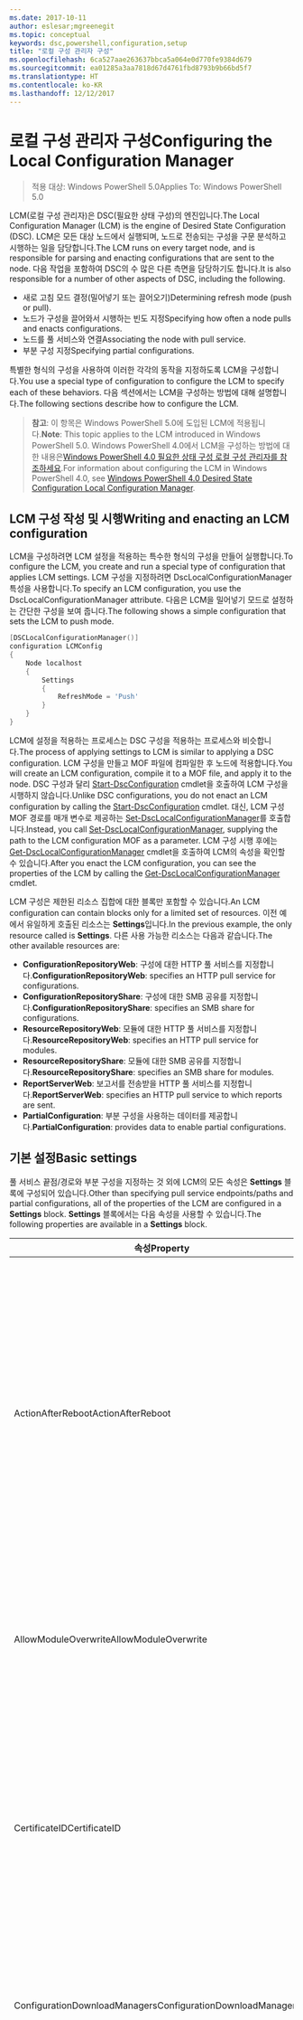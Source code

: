 ```yaml
---
ms.date: 2017-10-11
author: eslesar;mgreenegit
ms.topic: conceptual
keywords: dsc,powershell,configuration,setup
title: "로컬 구성 관리자 구성"
ms.openlocfilehash: 6ca527aae263637bbca5a064e0d770fe9384d679
ms.sourcegitcommit: ea01285a3aa7818d67d4761fbd8793b9b66bd5f7
ms.translationtype: HT
ms.contentlocale: ko-KR
ms.lasthandoff: 12/12/2017
---
```

# <a name="configuring-the-local-configuration-manager"></a><span data-ttu-id="c4166-103">로컬 구성 관리자 구성</span><span class="sxs-lookup"><span data-stu-id="c4166-103">Configuring the Local Configuration Manager</span></span>

> <span data-ttu-id="c4166-104">적용 대상: Windows PowerShell 5.0</span><span class="sxs-lookup"><span data-stu-id="c4166-104">Applies To: Windows PowerShell 5.0</span></span>

<span data-ttu-id="c4166-105">LCM(로컬 구성 관리자)은 DSC(필요한 상태 구성)의 엔진입니다.</span><span class="sxs-lookup"><span data-stu-id="c4166-105">The Local Configuration Manager (LCM) is the engine of Desired State Configuration (DSC).</span></span>
<span data-ttu-id="c4166-106">LCM은 모든 대상 노드에서 실행되며, 노드로 전송되는 구성을 구문 분석하고 시행하는 일을 담당합니다.</span><span class="sxs-lookup"><span data-stu-id="c4166-106">The LCM runs on every target node, and is responsible for parsing and enacting configurations that are sent to the node.</span></span>
<span data-ttu-id="c4166-107">다음 작업을 포함하여 DSC의 수 많은 다른 측면을 담당하기도 합니다.</span><span class="sxs-lookup"><span data-stu-id="c4166-107">It is also responsible for a number of other aspects of DSC, including the following.</span></span>

- <span data-ttu-id="c4166-108">새로 고침 모드 결정(밀어넣기 또는 끌어오기)</span><span class="sxs-lookup"><span data-stu-id="c4166-108">Determining refresh mode (push or pull).</span></span>
- <span data-ttu-id="c4166-109">노드가 구성을 끌어와서 시행하는 빈도 지정</span><span class="sxs-lookup"><span data-stu-id="c4166-109">Specifying how often a node pulls and enacts configurations.</span></span>
- <span data-ttu-id="c4166-110">노드를 풀 서비스와 연결</span><span class="sxs-lookup"><span data-stu-id="c4166-110">Associating the node with pull service.</span></span>
- <span data-ttu-id="c4166-111">부분 구성 지정</span><span class="sxs-lookup"><span data-stu-id="c4166-111">Specifying partial configurations.</span></span>

<span data-ttu-id="c4166-112">특별한 형식의 구성을 사용하여 이러한 각각의 동작을 지정하도록 LCM을 구성합니다.</span><span class="sxs-lookup"><span data-stu-id="c4166-112">You use a special type of configuration to configure the LCM to specify each of these behaviors.</span></span>
<span data-ttu-id="c4166-113">다음 섹션에서는 LCM을 구성하는 방법에 대해 설명합니다.</span><span class="sxs-lookup"><span data-stu-id="c4166-113">The following sections describe how to configure the LCM.</span></span>

> <span data-ttu-id="c4166-114">**참고**: 이 항목은 Windows PowerShell 5.0에 도입된 LCM에 적용됩니다.</span><span class="sxs-lookup"><span data-stu-id="c4166-114">**Note**: This topic applies to the LCM introduced in Windows PowerShell 5.0.</span></span>
<span data-ttu-id="c4166-115">Windows PowerShell 4.0에서 LCM을 구성하는 방법에 대한 내용은[Windows PowerShell 4.0 필요한 상태 구성 로컬 구성 관리자를 참조하세요](metaconfig4.md).</span><span class="sxs-lookup"><span data-stu-id="c4166-115">For information about configuring the LCM in Windows PowerShell 4.0, see [Windows PowerShell 4.0 Desired State Configuration Local Configuration Manager](metaconfig4.md).</span></span>

## <a name="writing-and-enacting-an-lcm-configuration"></a><span data-ttu-id="c4166-116">LCM 구성 작성 및 시행</span><span class="sxs-lookup"><span data-stu-id="c4166-116">Writing and enacting an LCM configuration</span></span>

<span data-ttu-id="c4166-117">LCM을 구성하려면 LCM 설정을 적용하는 특수한 형식의 구성을 만들어 실행합니다.</span><span class="sxs-lookup"><span data-stu-id="c4166-117">To configure the LCM, you create and run a special type of configuration that applies LCM settings.</span></span>
<span data-ttu-id="c4166-118">LCM 구성을 지정하려면 DscLocalConfigurationManager 특성을 사용합니다.</span><span class="sxs-lookup"><span data-stu-id="c4166-118">To specify an LCM configuration, you use the DscLocalConfigurationManager attribute.</span></span>
<span data-ttu-id="c4166-119">다음은 LCM을 밀어넣기 모드로 설정하는 간단한 구성을 보여 줍니다.</span><span class="sxs-lookup"><span data-stu-id="c4166-119">The following shows a simple configuration that sets the LCM to push mode.</span></span>

```powershell
[DSCLocalConfigurationManager()]
configuration LCMConfig
{
    Node localhost
    {
        Settings
        {
            RefreshMode = 'Push'
        }
    }
} 
```

<span data-ttu-id="c4166-120">LCM에 설정을 적용하는 프로세스는 DSC 구성을 적용하는 프로세스와 비슷합니다.</span><span class="sxs-lookup"><span data-stu-id="c4166-120">The process of applying settings to LCM is similar to applying a DSC configuration.</span></span>
<span data-ttu-id="c4166-121">LCM 구성을 만들고 MOF 파일에 컴파일한 후 노드에 적용합니다.</span><span class="sxs-lookup"><span data-stu-id="c4166-121">You will create an LCM configuration, compile it to a MOF file, and apply it to the node.</span></span>
<span data-ttu-id="c4166-122">DSC 구성과 달리 [Start-DscConfiguration](https://technet.microsoft.com/en-us/library/dn521623.aspx) cmdlet을 호출하여 LCM 구성을 시행하지 않습니다.</span><span class="sxs-lookup"><span data-stu-id="c4166-122">Unlike DSC configurations, you do not enact an LCM configuration by calling the [Start-DscConfiguration](https://technet.microsoft.com/en-us/library/dn521623.aspx) cmdlet.</span></span>
<span data-ttu-id="c4166-123">대신, LCM 구성 MOF 경로를 매개 변수로 제공하는 [Set-DscLocalConfigurationManager](https://technet.microsoft.com/en-us/library/dn521621.aspx)를 호출합니다.</span><span class="sxs-lookup"><span data-stu-id="c4166-123">Instead, you call [Set-DscLocalConfigurationManager](https://technet.microsoft.com/en-us/library/dn521621.aspx), supplying the path to the LCM configuration MOF as a parameter.</span></span>
<span data-ttu-id="c4166-124">LCM 구성 시행 후에는 [Get-DscLocalConfigurationManager](https://technet.microsoft.com/en-us/library/dn407378.aspx) cmdlet을 호출하여 LCM의 속성을 확인할 수 있습니다.</span><span class="sxs-lookup"><span data-stu-id="c4166-124">After you enact the LCM configuration, you can see the properties of the LCM by calling the [Get-DscLocalConfigurationManager](https://technet.microsoft.com/en-us/library/dn407378.aspx) cmdlet.</span></span>

<span data-ttu-id="c4166-125">LCM 구성은 제한된 리소스 집합에 대한 블록만 포함할 수 있습니다.</span><span class="sxs-lookup"><span data-stu-id="c4166-125">An LCM configuration can contain blocks only for a limited set of resources.</span></span>
<span data-ttu-id="c4166-126">이전 예에서 유일하게 호출된 리소스는 **Settings**입니다.</span><span class="sxs-lookup"><span data-stu-id="c4166-126">In the previous example, the only resource called is **Settings**.</span></span>
<span data-ttu-id="c4166-127">다른 사용 가능한 리소스는 다음과 같습니다.</span><span class="sxs-lookup"><span data-stu-id="c4166-127">The other available resources are:</span></span>

* <span data-ttu-id="c4166-128">**ConfigurationRepositoryWeb**: 구성에 대한 HTTP 풀 서비스를 지정합니다.</span><span class="sxs-lookup"><span data-stu-id="c4166-128">**ConfigurationRepositoryWeb**: specifies an HTTP pull service for configurations.</span></span>
* <span data-ttu-id="c4166-129">**ConfigurationRepositoryShare**: 구성에 대한 SMB 공유를 지정합니다.</span><span class="sxs-lookup"><span data-stu-id="c4166-129">**ConfigurationRepositoryShare**: specifies an SMB share for configurations.</span></span>
* <span data-ttu-id="c4166-130">**ResourceRepositoryWeb**: 모듈에 대한 HTTP 풀 서비스를 지정합니다.</span><span class="sxs-lookup"><span data-stu-id="c4166-130">**ResourceRepositoryWeb**: specifies an HTTP pull service for modules.</span></span>
* <span data-ttu-id="c4166-131">**ResourceRepositoryShare**: 모듈에 대한 SMB 공유를 지정합니다.</span><span class="sxs-lookup"><span data-stu-id="c4166-131">**ResourceRepositoryShare**: specifies an SMB share for modules.</span></span>
* <span data-ttu-id="c4166-132">**ReportServerWeb**: 보고서를 전송받을 HTTP 풀 서비스를 지정합니다.</span><span class="sxs-lookup"><span data-stu-id="c4166-132">**ReportServerWeb**: specifies an HTTP pull service to which reports are sent.</span></span>
* <span data-ttu-id="c4166-133">**PartialConfiguration**: 부분 구성을 사용하는 데이터를 제공합니다.</span><span class="sxs-lookup"><span data-stu-id="c4166-133">**PartialConfiguration**: provides data to enable partial configurations.</span></span>

## <a name="basic-settings"></a><span data-ttu-id="c4166-134">기본 설정</span><span class="sxs-lookup"><span data-stu-id="c4166-134">Basic settings</span></span>

<span data-ttu-id="c4166-135">풀 서비스 끝점/경로와 부분 구성을 지정하는 것 외에 LCM의 모든 속성은 **Settings** 블록에 구성되어 있습니다.</span><span class="sxs-lookup"><span data-stu-id="c4166-135">Other than specifying pull service endpoints/paths and partial configurations, all of the properties of the LCM are configured in a **Settings** block.</span></span>
<span data-ttu-id="c4166-136">**Settings** 블록에서는 다음 속성을 사용할 수 있습니다.</span><span class="sxs-lookup"><span data-stu-id="c4166-136">The following properties are available in a **Settings** block.</span></span>

|  <span data-ttu-id="c4166-137">속성</span><span class="sxs-lookup"><span data-stu-id="c4166-137">Property</span></span>  |  <span data-ttu-id="c4166-138">유형</span><span class="sxs-lookup"><span data-stu-id="c4166-138">Type</span></span>  |  <span data-ttu-id="c4166-139">설명</span><span class="sxs-lookup"><span data-stu-id="c4166-139">Description</span></span>   |
|----------- |------- |--------------- |
| <span data-ttu-id="c4166-140">ActionAfterReboot</span><span class="sxs-lookup"><span data-stu-id="c4166-140">ActionAfterReboot</span></span>| <span data-ttu-id="c4166-141">string</span><span class="sxs-lookup"><span data-stu-id="c4166-141">string</span></span>| <span data-ttu-id="c4166-142">구성을 적용하는 동안 다시 부팅하면 어떤 일이 일어나는지 지정합니다.</span><span class="sxs-lookup"><span data-stu-id="c4166-142">Specifies what happens after a reboot during the application of a configuration.</span></span> <span data-ttu-id="c4166-143">가능한 값은 __"ContinueConfiguration"__ 및 __"StopConfiguration"__입니다.</span><span class="sxs-lookup"><span data-stu-id="c4166-143">The possible values are __"ContinueConfiguration"__ and __"StopConfiguration"__.</span></span> <ul><li> <span data-ttu-id="c4166-144">__ContinueConfiguration__: 컴퓨터를 다시 부팅한 후 현재 구성을 계속 적용합니다.</span><span class="sxs-lookup"><span data-stu-id="c4166-144">__ContinueConfiguration__: Continue applying the current configuration after machine reboot.</span></span> <span data-ttu-id="c4166-145">기본값입니다.</span><span class="sxs-lookup"><span data-stu-id="c4166-145">This is the default value</span></span></li><li><span data-ttu-id="c4166-146">__StopConfiguration__: 컴퓨터를 다시 부팅한 후 현재 구성을 중지합니다.</span><span class="sxs-lookup"><span data-stu-id="c4166-146">__StopConfiguration__: Stop the current configuration after machine reboot.</span></span></li></ul>|
| <span data-ttu-id="c4166-147">AllowModuleOverwrite</span><span class="sxs-lookup"><span data-stu-id="c4166-147">AllowModuleOverwrite</span></span>| <span data-ttu-id="c4166-148">부울</span><span class="sxs-lookup"><span data-stu-id="c4166-148">bool</span></span>| <span data-ttu-id="c4166-149">풀 서비스에서 다운로드한 새 구성이 대상 노드에 있는 이전 구성을 덮어쓰도록 허용되는 경우 __$TRUE__입니다.</span><span class="sxs-lookup"><span data-stu-id="c4166-149">__$TRUE__ if new configurations downloaded from the pull service are allowed to overwrite the old ones on the target node.</span></span> <span data-ttu-id="c4166-150">그렇지 않으면 $FALSE입니다.</span><span class="sxs-lookup"><span data-stu-id="c4166-150">Otherwise, $FALSE.</span></span>|
| <span data-ttu-id="c4166-151">CertificateID</span><span class="sxs-lookup"><span data-stu-id="c4166-151">CertificateID</span></span>| <span data-ttu-id="c4166-152">string</span><span class="sxs-lookup"><span data-stu-id="c4166-152">string</span></span>| <span data-ttu-id="c4166-153">구성으로 전달된 자격 증명을 보호하는 데 사용되는 인증서의 지문입니다.</span><span class="sxs-lookup"><span data-stu-id="c4166-153">The thumbprint of a certificate used to secure credentials passed in a configuration.</span></span> <span data-ttu-id="c4166-154">자세한 내용은 [Want to secure credentials in Windows PowerShell Desired State Configuration(Windows PowerShell 필요한 상태 구성의 자격 증명 보호가 필요하세요)](http://blogs.msdn.com/b/powershell/archive/2014/01/31/want-to-secure-credentials-in-windows-powershell-desired-state-configuration.aspx)을 참조하세요.</span><span class="sxs-lookup"><span data-stu-id="c4166-154">For more information see [Want to secure credentials in Windows PowerShell Desired State Configuration](http://blogs.msdn.com/b/powershell/archive/2014/01/31/want-to-secure-credentials-in-windows-powershell-desired-state-configuration.aspx)?.</span></span> <br> <span data-ttu-id="c4166-155">__참고:__ Azure Automation DSC 풀 서비스를 사용하는 경우 자동으로 관리됩니다.</span><span class="sxs-lookup"><span data-stu-id="c4166-155">__Note:__ this is managed automatically if using Azure Automation DSC pull service.</span></span>|
| <span data-ttu-id="c4166-156">ConfigurationDownloadManagers</span><span class="sxs-lookup"><span data-stu-id="c4166-156">ConfigurationDownloadManagers</span></span>| <span data-ttu-id="c4166-157">CimInstance[]</span><span class="sxs-lookup"><span data-stu-id="c4166-157">CimInstance[]</span></span>| <span data-ttu-id="c4166-158">사용되지 않습니다.</span><span class="sxs-lookup"><span data-stu-id="c4166-158">Obsolete.</span></span> <span data-ttu-id="c4166-159">구성 풀 서비스 끝점을 정의하려면 __ConfigurationRepositoryWeb__ 및 __ConfigurationRepositoryShare__ 블록을 사용합니다.</span><span class="sxs-lookup"><span data-stu-id="c4166-159">Use __ConfigurationRepositoryWeb__ and __ConfigurationRepositoryShare__ blocks to define configuration pull service endpoints.</span></span>|
| <span data-ttu-id="c4166-160">ConfigurationID</span><span class="sxs-lookup"><span data-stu-id="c4166-160">ConfigurationID</span></span>| <span data-ttu-id="c4166-161">string</span><span class="sxs-lookup"><span data-stu-id="c4166-161">string</span></span>| <span data-ttu-id="c4166-162">이전 풀 서비스 버전과의 호환성을 위해 사용합니다.</span><span class="sxs-lookup"><span data-stu-id="c4166-162">For backwards compatibility with older pull service versions.</span></span> <span data-ttu-id="c4166-163">풀 서비스에서 가져올 구성 파일을 식별하는 GUID입니다.</span><span class="sxs-lookup"><span data-stu-id="c4166-163">A GUID that identifies the configuration file to get from a pull service.</span></span> <span data-ttu-id="c4166-164">구성 MOF의 이름이 ConfigurationID.mof로 지정된 경우 노드는 풀 서비스에서 구성을 끌어옵니다.</span><span class="sxs-lookup"><span data-stu-id="c4166-164">The node will pull configurations on the pull service if the name of the configuration MOF is named ConfigurationID.mof.</span></span><br> <span data-ttu-id="c4166-165">__참고:__ 이 속성을 설정하는 경우 __RegistrationKey__를 사용하여 풀 서비스에서 노드가 등록되지 않습니다.</span><span class="sxs-lookup"><span data-stu-id="c4166-165">__Note:__ If you set this property, registering the node with a pull service by using __RegistrationKey__ does not work.</span></span> <span data-ttu-id="c4166-166">자세한 내용은 [Setting up a pull client with configuration names(구성 이름을 사용하여 끌어오기 클라이언트 설정)](pullClientConfigNames.md)를 참조합니다.</span><span class="sxs-lookup"><span data-stu-id="c4166-166">For more information, see [Setting up a pull client with configuration names](pullClientConfigNames.md).</span></span>|
| <span data-ttu-id="c4166-167">ConfigurationMode</span><span class="sxs-lookup"><span data-stu-id="c4166-167">ConfigurationMode</span></span>| <span data-ttu-id="c4166-168">string</span><span class="sxs-lookup"><span data-stu-id="c4166-168">string</span></span> | <span data-ttu-id="c4166-169">LCM이 구성을 실제로 대상 노드를 적용하는 방식을 지정합니다.</span><span class="sxs-lookup"><span data-stu-id="c4166-169">Specifies how the LCM actually applies the configuration to the target nodes.</span></span> <span data-ttu-id="c4166-170">가능한 값은 __"ApplyOnly"__,__"ApplyandMonitior"__ 및 __"ApplyandAutoCorrect"__입니다.</span><span class="sxs-lookup"><span data-stu-id="c4166-170">Possible values are __"ApplyOnly"__,__"ApplyandMonitior"__, and __"ApplyandAutoCorrect"__.</span></span> <ul><li><span data-ttu-id="c4166-171">__ApplyOnly__: 새 구성이 대상 노드에 밀어넣어지지 않은 경우, 또는 새 구성이 서비스에서 끌어온 구성인 경우 DSC가 구성을 적용하고 더 이상의 작업은 수행하지 않습니다.</span><span class="sxs-lookup"><span data-stu-id="c4166-171">__ApplyOnly__: DSC applies the configuration and does nothing further unless a new configuration is pushed to the target node or when a new configuration is pulled from a service.</span></span> <span data-ttu-id="c4166-172">새 구성의 초기 적용 후에는 DSC에서 이전에 구성된 상태가 변경되었는지 여부를 확인하지 않습니다.</span><span class="sxs-lookup"><span data-stu-id="c4166-172">After initial application of a new configuration, DSC does not check for drift from a previously configured state.</span></span> <span data-ttu-id="c4166-173">DSC는 __ApplyOnly__가 적용되기 전에 성공할 때까지 구성을 적용하려고 시도합니다.</span><span class="sxs-lookup"><span data-stu-id="c4166-173">Note that DSC will attempt to apply the configuration until it is successful before __ApplyOnly__ takes effect.</span></span> </li><li> <span data-ttu-id="c4166-174">__ApplyAndMonitor__: 기본값입니다.</span><span class="sxs-lookup"><span data-stu-id="c4166-174">__ApplyAndMonitor__: This is the default value.</span></span> <span data-ttu-id="c4166-175">LCM이 새 구성을 적용합니다.</span><span class="sxs-lookup"><span data-stu-id="c4166-175">The LCM applies any new configurations.</span></span> <span data-ttu-id="c4166-176">새 구성의 초기 적용 후, 대상 노드의 상태가 필요한 상태에서 변경되는 경우 DSC에서는 로그의 불일치를 보고합니다.</span><span class="sxs-lookup"><span data-stu-id="c4166-176">After initial application of a new configuration, if the target node drifts from the desired state, DSC reports the discrepancy in logs.</span></span> <span data-ttu-id="c4166-177">DSC는 __ApplyAndMonitor__가 적용되기 전에 성공할 때까지 구성을 적용하려고 시도합니다.</span><span class="sxs-lookup"><span data-stu-id="c4166-177">Note that DSC will attempt to apply the configuration until it is successful before __ApplyAndMonitor__ takes effect.</span></span></li><li><span data-ttu-id="c4166-178">__ApplyAndAutoCorrect__: DSC에서 모든 새 구성을 적용합니다.</span><span class="sxs-lookup"><span data-stu-id="c4166-178">__ApplyAndAutoCorrect__: DSC applies any new configurations.</span></span> <span data-ttu-id="c4166-179">새 구성의 초기 적용 후, 대상 노드의 상태가 필요한 상태에서 변경되는 경우 DSC에서는 로그의 불일치를 보고한 다음, 현재 구성을 다시 적용합니다.</span><span class="sxs-lookup"><span data-stu-id="c4166-179">After initial application of a new configuration, if the target node drifts from the desired state, DSC reports the discrepancy in logs, and then re-applies the current configuration.</span></span></li></ul>|
| <span data-ttu-id="c4166-180">ConfigurationModeFrequencyMins</span><span class="sxs-lookup"><span data-stu-id="c4166-180">ConfigurationModeFrequencyMins</span></span>| <span data-ttu-id="c4166-181">UInt32</span><span class="sxs-lookup"><span data-stu-id="c4166-181">UInt32</span></span>| <span data-ttu-id="c4166-182">현재 구성이 확인 및 적용되는 분 단위 빈도입니다.</span><span class="sxs-lookup"><span data-stu-id="c4166-182">How often, in minutes, the current configuration is checked and applied.</span></span> <span data-ttu-id="c4166-183">이 속성은 ConfigurationMode 속성이 ApplyOnly로 설정되어 있을 경우 무시됩니다.</span><span class="sxs-lookup"><span data-stu-id="c4166-183">This property is ignored if the ConfigurationMode property is set to ApplyOnly.</span></span> <span data-ttu-id="c4166-184">기본값은 15입니다.</span><span class="sxs-lookup"><span data-stu-id="c4166-184">The default value is 15.</span></span>|
| <span data-ttu-id="c4166-185">DebugMode</span><span class="sxs-lookup"><span data-stu-id="c4166-185">DebugMode</span></span>| <span data-ttu-id="c4166-186">string</span><span class="sxs-lookup"><span data-stu-id="c4166-186">string</span></span>| <span data-ttu-id="c4166-187">가능한 값은 __None__, __ForceModuleImport__ 및 __All__입니다.</span><span class="sxs-lookup"><span data-stu-id="c4166-187">Possible values are __None__, __ForceModuleImport__, and __All__.</span></span> <ul><li><span data-ttu-id="c4166-188">캐시된 리소스를 사용하려면 __None__으로 설정합니다.</span><span class="sxs-lookup"><span data-stu-id="c4166-188">Set to __None__ to use cached resources.</span></span> <span data-ttu-id="c4166-189">기본값이며 프로덕션 시나리오에서 사용해야 합니다.</span><span class="sxs-lookup"><span data-stu-id="c4166-189">This is the default and should be used in production scenarios.</span></span></li><li><span data-ttu-id="c4166-190">__ForceModuleImport__로 설정하면 DSC 리소스 모듈이 이전에 로드되어 캐시되었더라도 LCM에서 이 모듈들을 다시 로드합니다.</span><span class="sxs-lookup"><span data-stu-id="c4166-190">Setting to __ForceModuleImport__, causes the LCM to reload any DSC resource modules, even if they have been previously loaded and cached.</span></span> <span data-ttu-id="c4166-191">이것은 각 모듈이 사용 시 다시 로드되는 대로 DSC 작업의 성능에 영향을 줍니다.</span><span class="sxs-lookup"><span data-stu-id="c4166-191">This impacts the performance of DSC operations as each module is reloaded on use.</span></span> <span data-ttu-id="c4166-192">일반적으로 리소스를 디버그할 때 이 값을 사용합니다.</span><span class="sxs-lookup"><span data-stu-id="c4166-192">Typically you would use this value while debugging a resource</span></span></li><li><span data-ttu-id="c4166-193">이 릴리스에서 __All__은 __ForceModuleImport__와 동일합니다.</span><span class="sxs-lookup"><span data-stu-id="c4166-193">In this release, __All__ is same as __ForceModuleImport__</span></span></li></ul> |
| <span data-ttu-id="c4166-194">RebootNodeIfNeeded</span><span class="sxs-lookup"><span data-stu-id="c4166-194">RebootNodeIfNeeded</span></span>| <span data-ttu-id="c4166-195">부울</span><span class="sxs-lookup"><span data-stu-id="c4166-195">bool</span></span>| <span data-ttu-id="c4166-196">다시 부팅해야 하는 구성이 적용된 후 노드를 자동으로 다시 부팅하려면 이 속성을 __$true__로 설정합니다.</span><span class="sxs-lookup"><span data-stu-id="c4166-196">Set this to __$true__ to automatically reboot the node after a configuration that requires reboot is applied.</span></span> <span data-ttu-id="c4166-197">그렇지 않으면 다시 부팅해야 하는 구성에 대해 노드를 수동으로 다시 부팅해야 합니다.</span><span class="sxs-lookup"><span data-stu-id="c4166-197">Otherwise, you will have to manually reboot the node for any configuration that requires it.</span></span> <span data-ttu-id="c4166-198">기본값은 __$false__입니다.</span><span class="sxs-lookup"><span data-stu-id="c4166-198">The default value is __$false__.</span></span> <span data-ttu-id="c4166-199">DSC 이외의 다른 항목(예: Windows Installer)에서 재부팅 조건을 시행하는 경우 이 설정을 사용하려면 설정을 [xPendingReboot](https://github.com/powershell/xpendingreboot) 모듈과 결합합니다.</span><span class="sxs-lookup"><span data-stu-id="c4166-199">To use this setting when a reboot condition is enacted by something other than DSC (such as Windows Installer), combine this setting with the [xPendingReboot](https://github.com/powershell/xpendingreboot) module.</span></span>|
| <span data-ttu-id="c4166-200">RefreshMode</span><span class="sxs-lookup"><span data-stu-id="c4166-200">RefreshMode</span></span>| <span data-ttu-id="c4166-201">string</span><span class="sxs-lookup"><span data-stu-id="c4166-201">string</span></span>| <span data-ttu-id="c4166-202">LCM이 구성을 가져오는 방법을 지정합니다.</span><span class="sxs-lookup"><span data-stu-id="c4166-202">Specifies how the LCM gets configurations.</span></span> <span data-ttu-id="c4166-203">가능한 값은 __"Disabled"__, __"Push"__ 및 __"Pull"__입니다.</span><span class="sxs-lookup"><span data-stu-id="c4166-203">The possible values are __"Disabled"__, __"Push"__, and __"Pull"__.</span></span> <ul><li><span data-ttu-id="c4166-204">__Disabled__: 이 노드에 대해 DSC 구성을 사용할 수 없게 됩니다.</span><span class="sxs-lookup"><span data-stu-id="c4166-204">__Disabled__: DSC configurations are disabled for this node.</span></span></li><li> <span data-ttu-id="c4166-205">__Push__: [Start-DscConfiguration](https://technet.microsoft.com/en-us/library/dn521623.aspx) 코맨드렛을 호출하여 구성을 시작합니다.</span><span class="sxs-lookup"><span data-stu-id="c4166-205">__Push__: Configurations are initiated by calling the [Start-DscConfiguration](https://technet.microsoft.com/en-us/library/dn521623.aspx) cmdlet.</span></span> <span data-ttu-id="c4166-206">구성이 즉시 노드에 적용됩니다.</span><span class="sxs-lookup"><span data-stu-id="c4166-206">The configuration is applied immediately to the node.</span></span> <span data-ttu-id="c4166-207">기본값입니다.</span><span class="sxs-lookup"><span data-stu-id="c4166-207">This is the default value.</span></span></li><li><span data-ttu-id="c4166-208">__Pull:__ 풀 서비스 또는 SMB 경로의 구성을 정기적으로 확인하도록 노드를 구성합니다.</span><span class="sxs-lookup"><span data-stu-id="c4166-208">__Pull:__ The node is configured to regularly check for configurations from a pull service or SMB path.</span></span> <span data-ttu-id="c4166-209">이 속성이 __Pull__로 설정되어 있으면 __ConfigurationRepositoryWeb__ 또는 __ConfigurationRepositoryShare__ 블록에서 HTTP(서비스) 또는 SMB(공유) 경로를 지정해야 합니다.</span><span class="sxs-lookup"><span data-stu-id="c4166-209">If this property is set to __Pull__, you must specify an HTTP (service) or SMB (share) path in a __ConfigurationRepositoryWeb__ or __ConfigurationRepositoryShare__ block.</span></span></li></ul>|
| <span data-ttu-id="c4166-210">RefreshFrequencyMins</span><span class="sxs-lookup"><span data-stu-id="c4166-210">RefreshFrequencyMins</span></span>| <span data-ttu-id="c4166-211">Uint32</span><span class="sxs-lookup"><span data-stu-id="c4166-211">Uint32</span></span>| <span data-ttu-id="c4166-212">LCM에서 업데이트된 구성을 가져오기 위해 풀 서비스를 확인하는 분 단위 시간 간격입니다.</span><span class="sxs-lookup"><span data-stu-id="c4166-212">The time interval, in minutes, at which the LCM checks a pull service to get updated configurations.</span></span> <span data-ttu-id="c4166-213">이 값은 LCM이 끌어오기 모드로 구성되지 않은 경우 무시됩니다.</span><span class="sxs-lookup"><span data-stu-id="c4166-213">This value is ignored if the LCM is not configured in pull mode.</span></span> <span data-ttu-id="c4166-214">기본값은 30입니다.</span><span class="sxs-lookup"><span data-stu-id="c4166-214">The default value is 30.</span></span>|
| <span data-ttu-id="c4166-215">ReportManagers</span><span class="sxs-lookup"><span data-stu-id="c4166-215">ReportManagers</span></span>| <span data-ttu-id="c4166-216">CimInstance[]</span><span class="sxs-lookup"><span data-stu-id="c4166-216">CimInstance[]</span></span>| <span data-ttu-id="c4166-217">사용되지 않습니다.</span><span class="sxs-lookup"><span data-stu-id="c4166-217">Obsolete.</span></span> <span data-ttu-id="c4166-218">__ReportServerWeb__ 블록을 사용하여 풀 서비스에 보고 데이터를 보낼 끝점을 정의합니다.</span><span class="sxs-lookup"><span data-stu-id="c4166-218">Use __ReportServerWeb__ blocks to define an endpoint to send reporting data to a pull service.</span></span>|
| <span data-ttu-id="c4166-219">ResourceModuleManagers</span><span class="sxs-lookup"><span data-stu-id="c4166-219">ResourceModuleManagers</span></span>| <span data-ttu-id="c4166-220">CimInstance[]</span><span class="sxs-lookup"><span data-stu-id="c4166-220">CimInstance[]</span></span>| <span data-ttu-id="c4166-221">사용되지 않습니다.</span><span class="sxs-lookup"><span data-stu-id="c4166-221">Obsolete.</span></span> <span data-ttu-id="c4166-222">__ResourceRepositoryWeb__ 및 __ResourceRepositoryShare__ 블록을 사용하여 풀 서비스 HTTP 끝점 또는 SMB 경로를 각각 정의합니다.</span><span class="sxs-lookup"><span data-stu-id="c4166-222">Use __ResourceRepositoryWeb__ and __ResourceRepositoryShare__ blocks to define pull service HTTP endpoints or SMB paths, respectively.</span></span>|
| <span data-ttu-id="c4166-223">PartialConfigurations</span><span class="sxs-lookup"><span data-stu-id="c4166-223">PartialConfigurations</span></span>| <span data-ttu-id="c4166-224">CimInstance</span><span class="sxs-lookup"><span data-stu-id="c4166-224">CimInstance</span></span>| <span data-ttu-id="c4166-225">구현되지 않았습니다.</span><span class="sxs-lookup"><span data-stu-id="c4166-225">Not implemented.</span></span> <span data-ttu-id="c4166-226">사용하지 마세요.</span><span class="sxs-lookup"><span data-stu-id="c4166-226">Do not use.</span></span>|
| <span data-ttu-id="c4166-227">StatusRetentionTimeInDays</span><span class="sxs-lookup"><span data-stu-id="c4166-227">StatusRetentionTimeInDays</span></span> | <span data-ttu-id="c4166-228">UInt32</span><span class="sxs-lookup"><span data-stu-id="c4166-228">UInt32</span></span>| <span data-ttu-id="c4166-229">LCM에서 현재 구성의 상태를 유지하는 일 수입니다.</span><span class="sxs-lookup"><span data-stu-id="c4166-229">The number of days the LCM keeps the status of the current configuration.</span></span>|

## <a name="pull-service"></a><span data-ttu-id="c4166-230">풀 서비스</span><span class="sxs-lookup"><span data-stu-id="c4166-230">Pull service</span></span>

<span data-ttu-id="c4166-231">DSC 설정을 통해 구성 및 모듈을 끌어오고 보고 데이터를 원격 위치에 게시하여 노드를 관리할 수 있습니다.</span><span class="sxs-lookup"><span data-stu-id="c4166-231">DSC settings allow a node to be managed by pulling configurations and modules, and publishing reporting data, to a remote location.</span></span>
<span data-ttu-id="c4166-232">풀 서비스에 대한 현재 옵션은 다음과 같습니다.</span><span class="sxs-lookup"><span data-stu-id="c4166-232">The current options for pull service include:</span></span>

- <span data-ttu-id="c4166-233">Azure Automation 필요한 상태 구성 서비스</span><span class="sxs-lookup"><span data-stu-id="c4166-233">Azure Automation Desired State Configuration service</span></span>
- <span data-ttu-id="c4166-234">Windows Server에서 실행 중인 풀 서비스 인스턴스</span><span class="sxs-lookup"><span data-stu-id="c4166-234">A pull service instance running on Windows Server</span></span>
- <span data-ttu-id="c4166-235">SMB 공유(보고 데이터 게시를 지원하지 않음)</span><span class="sxs-lookup"><span data-stu-id="c4166-235">An SMB share (does not support publishing reporting data)</span></span>

<span data-ttu-id="c4166-236">LCM 구성에서는 다음 형식의 풀 서비스 끝점을 정의할 수 있습니다.</span><span class="sxs-lookup"><span data-stu-id="c4166-236">LCM configuration supports defining the following types of pull service endpoints:</span></span>

- <span data-ttu-id="c4166-237">**Configuration server**: DSC 구성에 대한 리포지토리입니다.</span><span class="sxs-lookup"><span data-stu-id="c4166-237">**Configuration server**: A repository for DSC configurations.</span></span> <span data-ttu-id="c4166-238">**ConfigurationRepositoryWeb**(웹 기반 서버용) 및 **ConfigurationRepositoryShare**(SMB 기반 서버용) 블록을 사용하여 구성 서버를 정의합니다.</span><span class="sxs-lookup"><span data-stu-id="c4166-238">Define configuration servers by using **ConfigurationRepositoryWeb** (for web-based servers) and **ConfigurationRepositoryShare** (for SMB-based servers) blocks.</span></span>
- <span data-ttu-id="c4166-239">**리소스 서버**: PowerShell 모듈로서 패키지에 포함된 DSC 리소스용 리포지토리입니다.</span><span class="sxs-lookup"><span data-stu-id="c4166-239">**Resource server**: A repository for DSC resources, packaged as PowerShell modules.</span></span> <span data-ttu-id="c4166-240">**ResourceRepositoryWeb**(웹 기반 서버용) 및 **ResourceRepositoryShare**(SMB 기반 서버용) 블록을 사용하여 리소스 서버를 정의합니다.</span><span class="sxs-lookup"><span data-stu-id="c4166-240">Define resource servers by using **ResourceRepositoryWeb** (for web-based servers) and **ResourceRepositoryShare** (for SMB-based servers) blocks.</span></span>
- <span data-ttu-id="c4166-241">**보고서 서버**: DSC에서 보내는 보고서 데이터를 전송받는 서비스입니다.</span><span class="sxs-lookup"><span data-stu-id="c4166-241">**Report server**: A service that DSC sends report data to.</span></span> <span data-ttu-id="c4166-242">**ReportServerWeb** 블록을 사용하여 보고서 서버를 정의합니다.</span><span class="sxs-lookup"><span data-stu-id="c4166-242">Define report servers by using **ReportServerWeb** blocks.</span></span> <span data-ttu-id="c4166-243">보고서 서버는 웹 서비스여야 합니다.</span><span class="sxs-lookup"><span data-stu-id="c4166-243">A report server must be a web service.</span></span>

<span data-ttu-id="c4166-244">**권장 솔루션**이며, 대부분의 기능에서 사용 가능한 옵션은 [Azure Automation DSC](https://docs.microsoft.com/en-us/azure/automation/automation-dsc-getting-started)입니다.</span><span class="sxs-lookup"><span data-stu-id="c4166-244">**The recommended solution**, and the option with the most features available, is [Azure Automation DSC](https://docs.microsoft.com/en-us/azure/automation/automation-dsc-getting-started).</span></span>

<span data-ttu-id="c4166-245">Azure 서비스는 개인 데이터 센터의 온-프레미스에 있는 노드를 관리하거나 Azure와 AWS 같은 공용 클라우드에 있는 노드를 관리할 수 있습니다.</span><span class="sxs-lookup"><span data-stu-id="c4166-245">The Azure service can manage nodes on-premises in private datacenters, or in public clouds such as Azure and AWS.</span></span>
<span data-ttu-id="c4166-246">서버를 인터넷에 직접 연결할 수 없는 개인 환경의 경우, 아웃바운드 트래픽을 게시된 Azure IP 범위로만 제한하세요([Azure Datacenter IP Ranges](https://www.microsoft.com/en-us/download/details.aspx?id=41653)(Azure 데이터 센터 IP 범위) 참조).</span><span class="sxs-lookup"><span data-stu-id="c4166-246">For private environments where servers cannot directly connect to the Internet, consider limiting outbound traffic to only the published Azure IP range (see [Azure Datacenter IP Ranges](https://www.microsoft.com/en-us/download/details.aspx?id=41653)).</span></span>

<span data-ttu-id="c4166-247">Windows Server의 풀 서비스에서 현재 사용할 수 없는 온라인 서비스의 기능은 다음과 같습니다.</span><span class="sxs-lookup"><span data-stu-id="c4166-247">Features of the online service that are not currently available in the pull service on Windows Server include:</span></span>
- <span data-ttu-id="c4166-248">전송 중 및 미사용 중인 모든 데이터 암호화</span><span class="sxs-lookup"><span data-stu-id="c4166-248">All data is encrypted in transit and at rest</span></span>
- <span data-ttu-id="c4166-249">클라이언트 인증서 자동 생성 및 관리</span><span class="sxs-lookup"><span data-stu-id="c4166-249">Client certificates are created and managed automatically</span></span>
- <span data-ttu-id="c4166-250">[암호/자격 증명](https://docs.microsoft.com/en-us/azure/automation/automation-credentials) 또는 서버 이름이나 연결 문자열 같은[변수](https://docs.microsoft.com/en-us/azure/automation/automation-variables)를 중앙에서 관리하기 위한 비밀 저장소</span><span class="sxs-lookup"><span data-stu-id="c4166-250">Secrets store for centrally managing [passwords/credentials](https://docs.microsoft.com/en-us/azure/automation/automation-credentials), or [variables](https://docs.microsoft.com/en-us/azure/automation/automation-variables) such as server names or connection strings</span></span>
- <span data-ttu-id="c4166-251">[LCM 구성](metaConfig.md#basic-settings) 노드를 중앙에서 관리</span><span class="sxs-lookup"><span data-stu-id="c4166-251">Centrally manage node [LCM configuration](metaConfig.md#basic-settings)</span></span>
- <span data-ttu-id="c4166-252">중앙에서 클라이언트 노드에 구성 할당</span><span class="sxs-lookup"><span data-stu-id="c4166-252">Centrally assign configurations to client nodes</span></span>
- <span data-ttu-id="c4166-253">프로덕션으로 전환하기 전에 테스트를 위해 “카나리아 그룹”에 구성 변경 내용 릴리스</span><span class="sxs-lookup"><span data-stu-id="c4166-253">Release configuration changes to "canary groups" for testing before reaching production</span></span>
- <span data-ttu-id="c4166-254">그래픽 보고</span><span class="sxs-lookup"><span data-stu-id="c4166-254">Graphical reporting</span></span>
  - <span data-ttu-id="c4166-255">DSC 리소스 수준 단위에서 상태 세부 정보</span><span class="sxs-lookup"><span data-stu-id="c4166-255">Status detail at the DSC resource level of granularity</span></span>
  - <span data-ttu-id="c4166-256">문제 해결을 위해 클라이언트 시스템의 상세 오류 메시지</span><span class="sxs-lookup"><span data-stu-id="c4166-256">Verbose error messages from client machines for troubleshooting</span></span>
- <span data-ttu-id="c4166-257">경고, 자동화된 작업, 보고 및 경고용 Android/iOS 앱에 대해 [Azure Log Analytics와 통합](https://docs.microsoft.com/en-us/azure/automation/automation-dsc-diagnostics)</span><span class="sxs-lookup"><span data-stu-id="c4166-257">[Integration with Azure Log Analytics](https://docs.microsoft.com/en-us/azure/automation/automation-dsc-diagnostics) for alerting, automated tasks, Android/iOS app for reporting and alerting</span></span>

<span data-ttu-id="c4166-258">또는 Windows Server에서 HTTP 풀 서비스 설정 및 사용에 대한 정보는 [DSC 풀 서버 설정](pullServer.md)을 참조하세요.</span><span class="sxs-lookup"><span data-stu-id="c4166-258">Alternatively, for information about setting up and using HTTP pull service on Windows Server, see [Setting up a DSC pull server](pullServer.md).</span></span>
<span data-ttu-id="c4166-259">구성/모듈 저장 및 보고서 데이터를 로컬 데이터베이스로 캡처에 대한 기본 기능만 사용하는 제한된 구현입니다.</span><span class="sxs-lookup"><span data-stu-id="c4166-259">Please be advised that it is a limited implementation with only basic capabilities of storing configurations/modules and capturing report data in to a local database.</span></span>

## <a name="configuration-server-blocks"></a><span data-ttu-id="c4166-260">구성 서버 블록</span><span class="sxs-lookup"><span data-stu-id="c4166-260">Configuration server blocks</span></span>

<span data-ttu-id="c4166-261">웹 기반 구성 서버를 정의하려면 **ConfigurationRepositoryWeb** 블록을 만듭니다.</span><span class="sxs-lookup"><span data-stu-id="c4166-261">To define a web-based configuration server, you create a **ConfigurationRepositoryWeb** block.</span></span>
<span data-ttu-id="c4166-262">**ConfigurationRepositoryWeb**은 다음 속성을 정의합니다.</span><span class="sxs-lookup"><span data-stu-id="c4166-262">A **ConfigurationRepositoryWeb** defines the following properties.</span></span>

|<span data-ttu-id="c4166-263">속성</span><span class="sxs-lookup"><span data-stu-id="c4166-263">Property</span></span>|<span data-ttu-id="c4166-264">유형</span><span class="sxs-lookup"><span data-stu-id="c4166-264">Type</span></span>|<span data-ttu-id="c4166-265">설명</span><span class="sxs-lookup"><span data-stu-id="c4166-265">Description</span></span>|
|---|---|---| 
|<span data-ttu-id="c4166-266">AllowUnsecureConnection</span><span class="sxs-lookup"><span data-stu-id="c4166-266">AllowUnsecureConnection</span></span>|<span data-ttu-id="c4166-267">부울</span><span class="sxs-lookup"><span data-stu-id="c4166-267">bool</span></span>|<span data-ttu-id="c4166-268">인증 없이 노드에서 서버에 연결할 수 있도록 하려면 **$TRUE**로 설정합니다.</span><span class="sxs-lookup"><span data-stu-id="c4166-268">Set to **$TRUE** to allow connections from the node to the server without authentication.</span></span> <span data-ttu-id="c4166-269">인증을 요구하려면 **$FALSE**로 설정합니다.</span><span class="sxs-lookup"><span data-stu-id="c4166-269">Set to **$FALSE** to require authentication.</span></span>|
|<span data-ttu-id="c4166-270">CertificateID</span><span class="sxs-lookup"><span data-stu-id="c4166-270">CertificateID</span></span>|<span data-ttu-id="c4166-271">string</span><span class="sxs-lookup"><span data-stu-id="c4166-271">string</span></span>|<span data-ttu-id="c4166-272">서버를 인증하는 데 사용되는 인증서의 지문입니다.</span><span class="sxs-lookup"><span data-stu-id="c4166-272">The thumbprint of a certificate used to authenticate to the server.</span></span>|
|<span data-ttu-id="c4166-273">ConfigurationNames</span><span class="sxs-lookup"><span data-stu-id="c4166-273">ConfigurationNames</span></span>|<span data-ttu-id="c4166-274">String[]</span><span class="sxs-lookup"><span data-stu-id="c4166-274">String[]</span></span>|<span data-ttu-id="c4166-275">대상 노드에서 끌어올 일련의 구성 이름입니다.</span><span class="sxs-lookup"><span data-stu-id="c4166-275">An array of names of configurations to be pulled by the target node.</span></span> <span data-ttu-id="c4166-276">이 이름들은 노드가 **RegistrationKey**를 사용하여 풀 서비스에 등록되어 있지 않은 경우에만 사용됩니다.</span><span class="sxs-lookup"><span data-stu-id="c4166-276">These are used only if the node is registered with the pull service by using a **RegistrationKey**.</span></span> <span data-ttu-id="c4166-277">자세한 내용은 [Setting up a pull client with configuration names(구성 이름을 사용하여 끌어오기 클라이언트 설정)](pullClientConfigNames.md)를 참조합니다.</span><span class="sxs-lookup"><span data-stu-id="c4166-277">For more information, see [Setting up a pull client with configuration names](pullClientConfigNames.md).</span></span>|
|<span data-ttu-id="c4166-278">RegistrationKey</span><span class="sxs-lookup"><span data-stu-id="c4166-278">RegistrationKey</span></span>|<span data-ttu-id="c4166-279">string</span><span class="sxs-lookup"><span data-stu-id="c4166-279">string</span></span>|<span data-ttu-id="c4166-280">풀 서비스에 노드를 등록하는 GUID입니다.</span><span class="sxs-lookup"><span data-stu-id="c4166-280">A GUID that registers the node with the pull service.</span></span> <span data-ttu-id="c4166-281">자세한 내용은 [Setting up a pull client with configuration names(구성 이름을 사용하여 끌어오기 클라이언트 설정)](pullClientConfigNames.md)를 참조합니다.</span><span class="sxs-lookup"><span data-stu-id="c4166-281">For more information, see [Setting up a pull client with configuration names](pullClientConfigNames.md).</span></span>|
|<span data-ttu-id="c4166-282">ServerURL</span><span class="sxs-lookup"><span data-stu-id="c4166-282">ServerURL</span></span>|<span data-ttu-id="c4166-283">string</span><span class="sxs-lookup"><span data-stu-id="c4166-283">string</span></span>|<span data-ttu-id="c4166-284">구성 서비스의 URL입니다.</span><span class="sxs-lookup"><span data-stu-id="c4166-284">The URL of the configuration service.</span></span>|

<span data-ttu-id="c4166-285">온-프레미스 노드에 대해 ConfigurationRepositoryWeb 값 구성을 간소화하는 예제 스크립트를 사용할 수 있습니다([DSC 메타 구성 생성](https://docs.microsoft.com/en-us/azure/automation/automation-dsc-onboarding#generating-dsc-metaconfigurations) 참조).</span><span class="sxs-lookup"><span data-stu-id="c4166-285">An example script to simplify configuring the ConfigurationRepositoryWeb value for on-premises nodes is available - see [Generating DSC metaconfigurations](https://docs.microsoft.com/en-us/azure/automation/automation-dsc-onboarding#generating-dsc-metaconfigurations)</span></span>

<span data-ttu-id="c4166-286">SMB 기반 구성 서버를 정의하려면 **ConfigurationRepositoryShare** 블록을 만듭니다.</span><span class="sxs-lookup"><span data-stu-id="c4166-286">To define an SMB-based configuration server, you create a **ConfigurationRepositoryShare** block.</span></span>
<span data-ttu-id="c4166-287">**ConfigurationRepositoryShare**는 다음 속성을 정의합니다.</span><span class="sxs-lookup"><span data-stu-id="c4166-287">A **ConfigurationRepositoryShare** defines the following properties.</span></span>

|<span data-ttu-id="c4166-288">속성</span><span class="sxs-lookup"><span data-stu-id="c4166-288">Property</span></span>|<span data-ttu-id="c4166-289">유형</span><span class="sxs-lookup"><span data-stu-id="c4166-289">Type</span></span>|<span data-ttu-id="c4166-290">설명</span><span class="sxs-lookup"><span data-stu-id="c4166-290">Description</span></span>|
|---|---|---|
|<span data-ttu-id="c4166-291">자격 증명</span><span class="sxs-lookup"><span data-stu-id="c4166-291">Credential</span></span>|<span data-ttu-id="c4166-292">MSFT_Credential</span><span class="sxs-lookup"><span data-stu-id="c4166-292">MSFT_Credential</span></span>|<span data-ttu-id="c4166-293">SMB 공유에 인증하는 데 사용되는 자격 증명입니다.</span><span class="sxs-lookup"><span data-stu-id="c4166-293">The credential used to authenticate to the SMB share.</span></span>|
|<span data-ttu-id="c4166-294">SourcePath</span><span class="sxs-lookup"><span data-stu-id="c4166-294">SourcePath</span></span>|<span data-ttu-id="c4166-295">string</span><span class="sxs-lookup"><span data-stu-id="c4166-295">string</span></span>|<span data-ttu-id="c4166-296">SMB 공유의 경로입니다.</span><span class="sxs-lookup"><span data-stu-id="c4166-296">The path of the SMB share.</span></span>|

## <a name="resource-server-blocks"></a><span data-ttu-id="c4166-297">리소스 서버 블록</span><span class="sxs-lookup"><span data-stu-id="c4166-297">Resource server blocks</span></span>

<span data-ttu-id="c4166-298">웹 기반 리소스 서버를 정의하려면 **ResourceRepositoryWeb** 블록을 만듭니다.</span><span class="sxs-lookup"><span data-stu-id="c4166-298">To define a web-based resource server, you create a **ResourceRepositoryWeb** block.</span></span>
<span data-ttu-id="c4166-299">**ResourceRepositoryWeb**은 다음 속성을 정의합니다.</span><span class="sxs-lookup"><span data-stu-id="c4166-299">A **ResourceRepositoryWeb** defines the following properties.</span></span>

|<span data-ttu-id="c4166-300">속성</span><span class="sxs-lookup"><span data-stu-id="c4166-300">Property</span></span>|<span data-ttu-id="c4166-301">유형</span><span class="sxs-lookup"><span data-stu-id="c4166-301">Type</span></span>|<span data-ttu-id="c4166-302">설명</span><span class="sxs-lookup"><span data-stu-id="c4166-302">Description</span></span>|
|---|---|---|
|<span data-ttu-id="c4166-303">AllowUnsecureConnection</span><span class="sxs-lookup"><span data-stu-id="c4166-303">AllowUnsecureConnection</span></span>|<span data-ttu-id="c4166-304">부울</span><span class="sxs-lookup"><span data-stu-id="c4166-304">bool</span></span>|<span data-ttu-id="c4166-305">인증 없이 노드에서 서버에 연결할 수 있도록 하려면 **$TRUE**로 설정합니다.</span><span class="sxs-lookup"><span data-stu-id="c4166-305">Set to **$TRUE** to allow connections from the node to the server without authentication.</span></span> <span data-ttu-id="c4166-306">인증을 요구하려면 **$FALSE**로 설정합니다.</span><span class="sxs-lookup"><span data-stu-id="c4166-306">Set to **$FALSE** to require authentication.</span></span>|
|<span data-ttu-id="c4166-307">CertificateID</span><span class="sxs-lookup"><span data-stu-id="c4166-307">CertificateID</span></span>|<span data-ttu-id="c4166-308">string</span><span class="sxs-lookup"><span data-stu-id="c4166-308">string</span></span>|<span data-ttu-id="c4166-309">서버를 인증하는 데 사용되는 인증서의 지문입니다.</span><span class="sxs-lookup"><span data-stu-id="c4166-309">The thumbprint of a certificate used to authenticate to the server.</span></span>|
|<span data-ttu-id="c4166-310">RegistrationKey</span><span class="sxs-lookup"><span data-stu-id="c4166-310">RegistrationKey</span></span>|<span data-ttu-id="c4166-311">string</span><span class="sxs-lookup"><span data-stu-id="c4166-311">string</span></span>|<span data-ttu-id="c4166-312">풀 서비스에 대해 노드를 식별하는 GUID입니다.</span><span class="sxs-lookup"><span data-stu-id="c4166-312">A GUID that identifies the node to the pull service.</span></span>|
|<span data-ttu-id="c4166-313">ServerURL</span><span class="sxs-lookup"><span data-stu-id="c4166-313">ServerURL</span></span>|<span data-ttu-id="c4166-314">string</span><span class="sxs-lookup"><span data-stu-id="c4166-314">string</span></span>|<span data-ttu-id="c4166-315">구성 서버의 URL입니다.</span><span class="sxs-lookup"><span data-stu-id="c4166-315">The URL of the configuration server.</span></span>|

<span data-ttu-id="c4166-316">온-프레미스 노드에 대해 ResourceRepositoryWeb 값 구성을 간소화하는 예제 스크립트를 사용할 수 있습니다([DSC 메타 구성 생성](https://docs.microsoft.com/en-us/azure/automation/automation-dsc-onboarding#generating-dsc-metaconfigurations) 참조).</span><span class="sxs-lookup"><span data-stu-id="c4166-316">An example script to simplify configuring the ResourceRepositoryWeb value for on-premises nodes is available - see [Generating DSC metaconfigurations](https://docs.microsoft.com/en-us/azure/automation/automation-dsc-onboarding#generating-dsc-metaconfigurations)</span></span>

<span data-ttu-id="c4166-317">SMB 기반 리소스 서버를 정의하려면 **ResourceRepositoryShare** 블록을 만듭니다.</span><span class="sxs-lookup"><span data-stu-id="c4166-317">To define an SMB-based resource server, you create a **ResourceRepositoryShare** block.</span></span>
<span data-ttu-id="c4166-318">**ResourceRepositoryShare**는 다음 속성을 정의합니다.</span><span class="sxs-lookup"><span data-stu-id="c4166-318">**ResourceRepositoryShare** defines the following properties.</span></span>

|<span data-ttu-id="c4166-319">속성</span><span class="sxs-lookup"><span data-stu-id="c4166-319">Property</span></span>|<span data-ttu-id="c4166-320">유형</span><span class="sxs-lookup"><span data-stu-id="c4166-320">Type</span></span>|<span data-ttu-id="c4166-321">설명</span><span class="sxs-lookup"><span data-stu-id="c4166-321">Description</span></span>|
|---|---|---|
|<span data-ttu-id="c4166-322">자격 증명</span><span class="sxs-lookup"><span data-stu-id="c4166-322">Credential</span></span>|<span data-ttu-id="c4166-323">MSFT_Credential</span><span class="sxs-lookup"><span data-stu-id="c4166-323">MSFT_Credential</span></span>|<span data-ttu-id="c4166-324">SMB 공유에 인증하는 데 사용되는 자격 증명입니다.</span><span class="sxs-lookup"><span data-stu-id="c4166-324">The credential used to authenticate to the SMB share.</span></span> <span data-ttu-id="c4166-325">자격 증명 전달 예는 [DSC SMB 끌어오기 서버 설정](pullServerSMB.md)을 참조하세요.</span><span class="sxs-lookup"><span data-stu-id="c4166-325">For an example of passing credentials, see [Setting up a DSC SMB pull server](pullServerSMB.md)</span></span>|
|<span data-ttu-id="c4166-326">SourcePath</span><span class="sxs-lookup"><span data-stu-id="c4166-326">SourcePath</span></span>|<span data-ttu-id="c4166-327">string</span><span class="sxs-lookup"><span data-stu-id="c4166-327">string</span></span>|<span data-ttu-id="c4166-328">SMB 공유의 경로입니다.</span><span class="sxs-lookup"><span data-stu-id="c4166-328">The path of the SMB share.</span></span>|

## <a name="report-server-blocks"></a><span data-ttu-id="c4166-329">보고서 서버 블록</span><span class="sxs-lookup"><span data-stu-id="c4166-329">Report server blocks</span></span>

<span data-ttu-id="c4166-330">보고서 서버를 정의하려면, **ReportServerWeb** 블록을 만듭니다.</span><span class="sxs-lookup"><span data-stu-id="c4166-330">To define a report server, you create a **ReportServerWeb** block.</span></span>
<span data-ttu-id="c4166-331">보고서 서버 역할은 SMB 기반 풀 서비스와 호환되지 않습니다.</span><span class="sxs-lookup"><span data-stu-id="c4166-331">The report server role is not compatible with SMB based pull service.</span></span>
<span data-ttu-id="c4166-332">**ReportServerWeb**은 다음 속성을 정의합니다.</span><span class="sxs-lookup"><span data-stu-id="c4166-332">**ReportServerWeb** defines the following properties.</span></span>

|<span data-ttu-id="c4166-333">속성</span><span class="sxs-lookup"><span data-stu-id="c4166-333">Property</span></span>|<span data-ttu-id="c4166-334">유형</span><span class="sxs-lookup"><span data-stu-id="c4166-334">Type</span></span>|<span data-ttu-id="c4166-335">설명</span><span class="sxs-lookup"><span data-stu-id="c4166-335">Description</span></span>|
|---|---|---|
|<span data-ttu-id="c4166-336">AllowUnsecureConnection</span><span class="sxs-lookup"><span data-stu-id="c4166-336">AllowUnsecureConnection</span></span>|<span data-ttu-id="c4166-337">부울</span><span class="sxs-lookup"><span data-stu-id="c4166-337">bool</span></span>|<span data-ttu-id="c4166-338">인증 없이 노드에서 서버에 연결할 수 있도록 하려면 **$TRUE**로 설정합니다.</span><span class="sxs-lookup"><span data-stu-id="c4166-338">Set to **$TRUE** to allow connections from the node to the server without authentication.</span></span> <span data-ttu-id="c4166-339">인증을 요구하려면 **$FALSE**로 설정합니다.</span><span class="sxs-lookup"><span data-stu-id="c4166-339">Set to **$FALSE** to require authentication.</span></span>|
|<span data-ttu-id="c4166-340">CertificateID</span><span class="sxs-lookup"><span data-stu-id="c4166-340">CertificateID</span></span>|<span data-ttu-id="c4166-341">string</span><span class="sxs-lookup"><span data-stu-id="c4166-341">string</span></span>|<span data-ttu-id="c4166-342">서버를 인증하는 데 사용되는 인증서의 지문입니다.</span><span class="sxs-lookup"><span data-stu-id="c4166-342">The thumbprint of a certificate used to authenticate to the server.</span></span>|
|<span data-ttu-id="c4166-343">RegistrationKey</span><span class="sxs-lookup"><span data-stu-id="c4166-343">RegistrationKey</span></span>|<span data-ttu-id="c4166-344">string</span><span class="sxs-lookup"><span data-stu-id="c4166-344">string</span></span>|<span data-ttu-id="c4166-345">풀 서비스에 대해 노드를 식별하는 GUID입니다.</span><span class="sxs-lookup"><span data-stu-id="c4166-345">A GUID that identifies the node to the pull service.</span></span>|
|<span data-ttu-id="c4166-346">ServerURL</span><span class="sxs-lookup"><span data-stu-id="c4166-346">ServerURL</span></span>|<span data-ttu-id="c4166-347">string</span><span class="sxs-lookup"><span data-stu-id="c4166-347">string</span></span>|<span data-ttu-id="c4166-348">구성 서버의 URL입니다.</span><span class="sxs-lookup"><span data-stu-id="c4166-348">The URL of the configuration server.</span></span>|

<span data-ttu-id="c4166-349">온-프레미스 노드에 대해 ReportServerWeb 값 구성을 간소화하는 예제 스크립트를 사용할 수 있습니다([DSC 메타 구성 생성](https://docs.microsoft.com/en-us/azure/automation/automation-dsc-onboarding#generating-dsc-metaconfigurations) 참조).</span><span class="sxs-lookup"><span data-stu-id="c4166-349">An example script to simplify configuring the ReportServerWeb value for on-premises nodes is available - see [Generating DSC metaconfigurations](https://docs.microsoft.com/en-us/azure/automation/automation-dsc-onboarding#generating-dsc-metaconfigurations)</span></span>

## <a name="partial-configurations"></a><span data-ttu-id="c4166-350">부분 구성</span><span class="sxs-lookup"><span data-stu-id="c4166-350">Partial configurations</span></span>

<span data-ttu-id="c4166-351">부분 구성을 정의하려면 **PartialConfiguration** 블록을 만듭니다.</span><span class="sxs-lookup"><span data-stu-id="c4166-351">To define a partial configuration, you create a **PartialConfiguration** block.</span></span>
<span data-ttu-id="c4166-352">부분 구성에 대한 자세한 내용은 [DSC Partial configurations(DSC 부분 구성)](partialConfigs.md)를 참조하세요.</span><span class="sxs-lookup"><span data-stu-id="c4166-352">For more information about partial configurations, see [DSC Partial configurations](partialConfigs.md).</span></span>
<span data-ttu-id="c4166-353">**PartialConfiguration**은 다음 속성을 정의합니다.</span><span class="sxs-lookup"><span data-stu-id="c4166-353">**PartialConfiguration** defines the following properties.</span></span>

|<span data-ttu-id="c4166-354">속성</span><span class="sxs-lookup"><span data-stu-id="c4166-354">Property</span></span>|<span data-ttu-id="c4166-355">유형</span><span class="sxs-lookup"><span data-stu-id="c4166-355">Type</span></span>|<span data-ttu-id="c4166-356">설명</span><span class="sxs-lookup"><span data-stu-id="c4166-356">Description</span></span>|
|---|---|---| 
|<span data-ttu-id="c4166-357">ConfigurationSource</span><span class="sxs-lookup"><span data-stu-id="c4166-357">ConfigurationSource</span></span>|<span data-ttu-id="c4166-358">string[]</span><span class="sxs-lookup"><span data-stu-id="c4166-358">string[]</span></span>|<span data-ttu-id="c4166-359">이전에 **ConfiguratoinRepositoryWeb** 및 **ConfigurationRepositoryShare** 블록에서 정의한 구성 서버 이름 배열입니다. 이러한 서버에서 부분 구성을 가져옵니다.</span><span class="sxs-lookup"><span data-stu-id="c4166-359">An array of names of configuration servers, previously defined in **ConfigurationRepositoryWeb** and **ConfigurationRepositoryShare** blocks, where the partial configuration is pulled from.</span></span>|
|<span data-ttu-id="c4166-360">DependsOn</span><span class="sxs-lookup"><span data-stu-id="c4166-360">DependsOn</span></span>|<span data-ttu-id="c4166-361">string{}</span><span class="sxs-lookup"><span data-stu-id="c4166-361">string{}</span></span>|<span data-ttu-id="c4166-362">이 부분 구성을 적용하기 전에 먼저 완료해야 하는 다른 구성의 이름 목록입니다.</span><span class="sxs-lookup"><span data-stu-id="c4166-362">A list of names of other configurations that must be completed before this partial configuration is applied.</span></span>|
|<span data-ttu-id="c4166-363">설명</span><span class="sxs-lookup"><span data-stu-id="c4166-363">Description</span></span>|<span data-ttu-id="c4166-364">string</span><span class="sxs-lookup"><span data-stu-id="c4166-364">string</span></span>|<span data-ttu-id="c4166-365">부분 구성을 설명하는 데 사용되는 텍스트입니다.</span><span class="sxs-lookup"><span data-stu-id="c4166-365">Text used to describe the partial configuration.</span></span>|
|<span data-ttu-id="c4166-366">ExclusiveResources</span><span class="sxs-lookup"><span data-stu-id="c4166-366">ExclusiveResources</span></span>|<span data-ttu-id="c4166-367">string[]</span><span class="sxs-lookup"><span data-stu-id="c4166-367">string[]</span></span>|<span data-ttu-id="c4166-368">이 부분 구성에만 사용하는 일련의 리소스입니다.</span><span class="sxs-lookup"><span data-stu-id="c4166-368">An array of resources exclusive to this partial configuration.</span></span>|
|<span data-ttu-id="c4166-369">RefreshMode</span><span class="sxs-lookup"><span data-stu-id="c4166-369">RefreshMode</span></span>|<span data-ttu-id="c4166-370">string</span><span class="sxs-lookup"><span data-stu-id="c4166-370">string</span></span>|<span data-ttu-id="c4166-371">LCM에서 이 부분 구성을 가져오는 방법을 지정합니다.</span><span class="sxs-lookup"><span data-stu-id="c4166-371">Specifies how the LCM gets this partial configuration.</span></span> <span data-ttu-id="c4166-372">가능한 값은 __"Disabled"__, __"Push"__ 및 __"Pull"__입니다.</span><span class="sxs-lookup"><span data-stu-id="c4166-372">The possible values are __"Disabled"__, __"Push"__, and __"Pull"__.</span></span> <ul><li><span data-ttu-id="c4166-373">__Disabled__: 이 부분 구성이 사용되지 않도록 설정됩니다.</span><span class="sxs-lookup"><span data-stu-id="c4166-373">__Disabled__: This partial configuration is disabled.</span></span></li><li> <span data-ttu-id="c4166-374">__Push__: [Publish-DscConfiguration](https://technet.microsoft.com/en-us/library/mt517875.aspx) cmdlet을 호출하여 부분 구성을 노드에 밀어넣습니다.</span><span class="sxs-lookup"><span data-stu-id="c4166-374">__Push__: The partial configuration is pushed to the node by calling the [Publish-DscConfiguration](https://technet.microsoft.com/en-us/library/mt517875.aspx) cmdlet.</span></span> <span data-ttu-id="c4166-375">노드에 대한 모든 부분 구성을 서비스에서 밀어넣었거나 끌어오면 `Start-DscConfiguration –UseExisting`을 호출하여 구성을 시작할 수 있습니다.</span><span class="sxs-lookup"><span data-stu-id="c4166-375">After all partial configurations for the node are either pushed or pulled from a service, the configuration can be started by calling `Start-DscConfiguration –UseExisting`.</span></span> <span data-ttu-id="c4166-376">기본값입니다.</span><span class="sxs-lookup"><span data-stu-id="c4166-376">This is the default value.</span></span></li><li><span data-ttu-id="c4166-377">__Pull:__ 풀 서비스의 부분 구성을 정기적으로 확인하도록 노드를 구성합니다.</span><span class="sxs-lookup"><span data-stu-id="c4166-377">__Pull:__ The node is configured to regularly check for partial configuration from a pull service.</span></span> <span data-ttu-id="c4166-378">이 속성이 __Pull__로 설정되어 있으면 __ConfigurationSource__ 속성에서 풀 서비스를 지정해야 합니다.</span><span class="sxs-lookup"><span data-stu-id="c4166-378">If this property is set to __Pull__, you must specify a pull service in a __ConfigurationSource__ property.</span></span> <span data-ttu-id="c4166-379">Azure Automation 풀 서비스에 대한 자세한 내용은 [Azure Automation DSC 개요](https://docs.microsoft.com/en-us/azure/automation/automation-dsc-overview)를 참조하세요.</span><span class="sxs-lookup"><span data-stu-id="c4166-379">For more information about Azure Automation pull service, see [Azure Automation DSC Overview](https://docs.microsoft.com/en-us/azure/automation/automation-dsc-overview).</span></span></li></ul>|
|<span data-ttu-id="c4166-380">ResourceModuleSource</span><span class="sxs-lookup"><span data-stu-id="c4166-380">ResourceModuleSource</span></span>|<span data-ttu-id="c4166-381">string[]</span><span class="sxs-lookup"><span data-stu-id="c4166-381">string[]</span></span>|<span data-ttu-id="c4166-382">이 부분 구성에 대해 다운로드할 필수 리소스가 있었던 일련의 리소스 서버 이름입니다.</span><span class="sxs-lookup"><span data-stu-id="c4166-382">An array of the names of resource servers from which to download required resources for this partial configuration.</span></span> <span data-ttu-id="c4166-383">이 이름들은 이전에 **ResourceRepositoryWeb** 및 **ResourceRepositoryShare** 블록에서 정의한 서비스 끝점을 참조해야 합니다.</span><span class="sxs-lookup"><span data-stu-id="c4166-383">These names must refer to service endpoints previously defined in **ResourceRepositoryWeb** and **ResourceRepositoryShare** blocks.</span></span>|

<span data-ttu-id="c4166-384">__참고:__ 부분 구성은 Azure Automation DSC에서 지원되지만 각 자동화 계정에서 노드당 구성 하나만 가져올 수 있습니다.</span><span class="sxs-lookup"><span data-stu-id="c4166-384">__Note:__ partial configurations are supported with Azure Automation DSC, but only one configuration can be pulled from each automation account per node.</span></span>

## <a name="see-also"></a><span data-ttu-id="c4166-385">참고 항목</span><span class="sxs-lookup"><span data-stu-id="c4166-385">See Also</span></span> 

### <a name="concepts"></a><span data-ttu-id="c4166-386">개념</span><span class="sxs-lookup"><span data-stu-id="c4166-386">Concepts</span></span>
[<span data-ttu-id="c4166-387">원하는 상태 구성 개요</span><span class="sxs-lookup"><span data-stu-id="c4166-387">Desired State Configuration Overview</span></span>](overview.md)
 
[<span data-ttu-id="c4166-388">Azure Automation DSC 시작하기</span><span class="sxs-lookup"><span data-stu-id="c4166-388">Getting started with Azure Automation DSC</span></span>](https://docs.microsoft.com/en-us/azure/automation/automation-dsc-getting-started)

### <a name="other-resources"></a><span data-ttu-id="c4166-389">관련 자료</span><span class="sxs-lookup"><span data-stu-id="c4166-389">Other Resources</span></span>

[<span data-ttu-id="c4166-390">Set-DscLocalConfigurationManager</span><span class="sxs-lookup"><span data-stu-id="c4166-390">Set-DscLocalConfigurationManager</span></span>](https://technet.microsoft.com/en-us/library/dn521621.aspx)

[<span data-ttu-id="c4166-391">Setting up a pull client with configuration names(구성 이름을 사용하여 끌어오기 클라이언트 설정)</span><span class="sxs-lookup"><span data-stu-id="c4166-391">Setting up a pull client with configuration names</span></span>](pullClientConfigNames.md)
